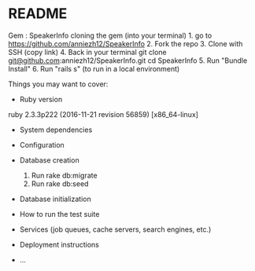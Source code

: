 # README


Gem : SpeakerInfo
   cloning the gem (into your terminal)
     1. go to https://github.com/anniezh12/SpeakerInfo
     2. Fork the repo
     3. Clone with SSH (copy link)
     4. Back in your terminal
         git clone git@github.com:anniezh12/SpeakerInfo.git
         cd SpeakerInfo
     5. Run "Bundle Install"
     6. Run "rails s" (to run in a local environment)

Things you may want to cover:

* Ruby version

ruby 2.3.3p222 (2016-11-21 revision 56859) [x86_64-linux]

* System dependencies

* Configuration

* Database creation

     1. Run rake db:migrate
     2. Run rake db:seed   

* Database initialization

* How to run the test suite

* Services (job queues, cache servers, search engines, etc.)

* Deployment instructions

* ...
